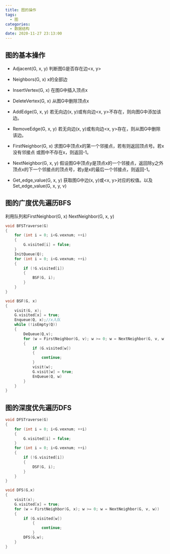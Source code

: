 ```yaml
---
title: 图的操作
tags:
  - 图
categories:
  - 数据结构
date: 2020-11-27 23:13:00
---
```



## 图的基本操作

* Adjacent(G, x, y) 判断图G是否存在边<x, y>
* Neighbors(G, x) x的全部边
* InsertVertex(G, x) 在图G中插入顶点x
* DeleteVertex(G, x) 从图G中删除顶点x
* AddEdge(G, x, y) 若无向边(x, y)或有向边<x, y>不存在，则向图G中添加该边。
* RemoveEdge(G, x, y) 若无向边(x, y)或有向边<x, y>存在，则从图G中删除该边。
* FirstNeighbor(G, x) 求图G中顶点x的第一个邻接点，若有则返回顶点号。若x没有邻接点 或图中不存在x，则返回-1。

* NextNeighbor(G, x, y) 假设图G中顶点y是顶点x的一个邻接点，返回除y之外顶点x的下一个邻接点的顶点号，若y是x的最后一个邻接点，则返回-1。

* Get_edge_value(G, x, y) 获取图G中边(x, y)或<x, y>对应的权值。以及Set_edge_value(G, x, y, v)

## 图的广度优先遍历BFS

利用队列和FirstNeighbor(G, x) NextNeighbor(G, x, y)

``` cpp
void BFSTraverse(G)
{
    for (int i = 0; i<G.vexnum; ++i)
    {
        G.visited[i] = false;
    }
    InitQueue(Q);
    for (int i = 0; i<G.vexnum; ++i)
    {
        if (!G.visited[i])
        {
            BSF(G, i);
        }
    }
}

void BSF(G, x)
{
    visit(G, x);
    G.visited[x] = true;
    Enqueue(Q, x);//x入队
    while (!isEmpty(Q))
    {
        DeQueue(Q,v);
        for (w = FirstNeighbor(G, v); w >= 0; w = NextNeighbor(G, v, w))
        {
            if (G.visited[w])
            {
                continue;
            }
            visit(w);
            G.visit[w] = true;
            EnQueue(Q, w)
        }
    }
}
```

## 图的深度优先遍历DFS

```cpp
void DFSTraverse(G)
{
    for (int i = 0; i<G.vexnum; ++i)
    {
        G.visited[i] = false;
    }
    for (int i = 0; i<G.vexnum; ++i)
    {
        if (!G.visited[i])
        {
            DSF(G, i);
        }
    }
}

void DFS(G,x)
{
    visit(x);
    G.visited[x] = true;
    for (w = FirstNeighbor(G, x); w >= 0; w = NextNeighbor(G, v, w))
    {
        if (G.visited[w])
            {
                continue;
            }
        DFS(G,w);
    }
}
```
